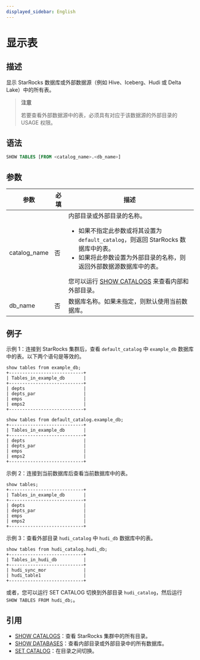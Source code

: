 ```yaml
---
displayed_sidebar: English
---
```


# 显示表

## 描述

显示 StarRocks 数据库或外部数据源（例如 Hive、Iceberg、Hudi 或 Delta Lake）中的所有表。

> **注意**
>
> 若要查看外部数据源中的表，必须具有对应于该数据源的外部目录的 USAGE 权限。

## 语法

```sql
SHOW TABLES [FROM <catalog_name>.<db_name>]
```

## 参数

 **参数**          | **必填** | **描述**                                                     |
| ----------------- | -------- | ------------------------------------------------------------ |
| catalog_name | 否       | 内部目录或外部目录的名称。<ul><li>如果不指定此参数或将其设置为 `default_catalog`，则返回 StarRocks 数据库中的表。</li><li>如果将此参数设置为外部目录的名称，则返回外部数据源数据库中的表。</li></ul> 您可以运行 [SHOW CATALOGS](SHOW_CATALOGS.md) 来查看内部和外部目录。|
| db_name | 否       | 数据库名称。如果未指定，则默认使用当前数据库。 |

## 例子

示例 1：连接到 StarRocks 集群后，查看 `default_catalog` 中 `example_db` 数据库中的表。以下两个语句是等效的。

```plain
show tables from example_db;
+----------------------------+
| Tables_in_example_db       |
+----------------------------+
| depts                      |
| depts_par                  |
| emps                       |
| emps2                      |
+----------------------------+

show tables from default_catalog.example_db;
+----------------------------+
| Tables_in_example_db       |
+----------------------------+
| depts                      |
| depts_par                  |
| emps                       |
| emps2                      |
+----------------------------+
```

示例 2：连接到当前数据库后查看当前数据库中的表。

```plain
show tables;
+----------------------------+
| Tables_in_example_db       |
+----------------------------+
| depts                      |
| depts_par                  |
| emps                       |
| emps2                      |
+----------------------------+
```

示例 3：查看外部目录 `hudi_catalog` 中 `hudi_db` 数据库中的表。

```plain
show tables from hudi_catalog.hudi_db;
+----------------------------+
| Tables_in_hudi_db          |
+----------------------------+
| hudi_sync_mor              |
| hudi_table1                |
+----------------------------+
```

或者，您可以运行 SET CATALOG 切换到外部目录 `hudi_catalog`，然后运行 `SHOW TABLES FROM hudi_db;`。

## 引用

- [SHOW CATALOGS](SHOW_CATALOGS.md)：查看 StarRocks 集群中的所有目录。
- [SHOW DATABASES](SHOW_DATABASES.md)：查看内部目录或外部目录中的所有数据库。
- [SET CATALOG](../data-definition/SET_CATALOG.md)：在目录之间切换。
